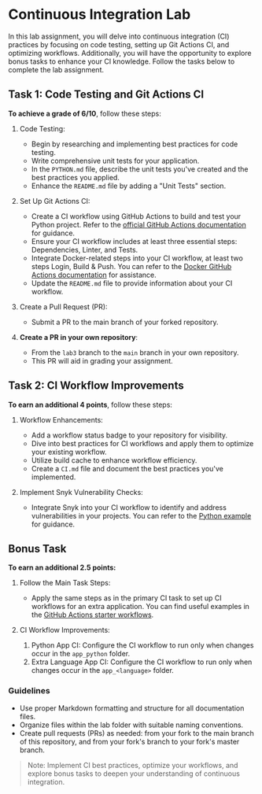 # Continuous Integration Lab

In this lab assignment, you will delve into continuous integration (CI) practices by focusing on code testing, setting up Git Actions CI, and optimizing workflows. Additionally, you will have the opportunity to explore bonus tasks to enhance your CI knowledge. Follow the tasks below to complete the lab assignment.

## Task 1: Code Testing and Git Actions CI

**To achieve a grade of 6/10**, follow these steps:

1. Code Testing:
   - Begin by researching and implementing best practices for code testing.
   - Write comprehensive unit tests for your application.
   - In the `PYTHON.md` file, describe the unit tests you've created and the best practices you applied.
   - Enhance the `README.md` file by adding a "Unit Tests" section.

2. Set Up Git Actions CI:
   - Create a CI workflow using GitHub Actions to build and test your Python project. Refer to the [official GitHub Actions documentation](https://docs.github.com/en/actions/automating-builds-and-tests/building-and-testing-python) for guidance.
   - Ensure your CI workflow includes at least three essential steps: Dependencies, Linter, and Tests.
   - Integrate Docker-related steps into your CI workflow, at least two steps Login, Build & Push. You can refer to the [Docker GitHub Actions documentation](https://docs.docker.com/ci-cd/github-actions/) for assistance.
   - Update the `README.md` file to provide information about your CI workflow.

3. Create a Pull Request (PR):
   - Submit a PR to the main branch of your forked repository.
   <!-- - Encourage your teammates to review your PR and engage in the review process. -->

4. **Create a PR in your own repository**:
   - From the `lab3` branch to the `main` branch in your own repository.
   - This PR will aid in grading your assignment.

## Task 2: CI Workflow Improvements

**To earn an additional 4 points**, follow these steps:

1. Workflow Enhancements:
   - Add a workflow status badge to your repository for visibility.
   - Dive into best practices for CI workflows and apply them to optimize your existing workflow.
   - Utilize build cache to enhance workflow efficiency.
   - Create a `CI.md` file and document the best practices you've implemented.

2. Implement Snyk Vulnerability Checks:
   - Integrate Snyk into your CI workflow to identify and address vulnerabilities in your projects. You can refer to the [Python example](https://github.com/snyk/actions/tree/master/python-3.8) for guidance.

## Bonus Task

**To earn an additional 2.5 points:**

1. Follow the Main Task Steps:
   - Apply the same steps as in the primary CI task to set up CI workflows for an extra application. You can find useful examples in the [GitHub Actions starter workflows](https://github.com/actions/starter-workflows/tree/main/ci).

2. CI Workflow Improvements:
   1. Python App CI: Configure the CI workflow to run only when changes occur in the `app_python` folder.
   2. Extra Language App CI: Configure the CI workflow to run only when changes occur in the `app_<language>` folder.

### Guidelines

- Use proper Markdown formatting and structure for all documentation files.
- Organize files within the lab folder with suitable naming conventions.
- Create pull requests (PRs) as needed: from your fork to the main branch of this repository, and from your fork's branch to your fork's master branch.

> Note: Implement CI best practices, optimize your workflows, and explore bonus tasks to deepen your understanding of continuous integration.